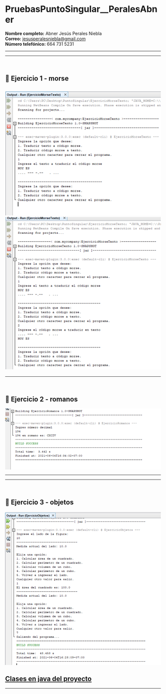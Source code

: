 # PruebasPuntoSingular__PeralesAbner
**Nombre completo:** Abner Jesús Perales Niebla <br>
**Correo:** jesusperalesniebla@gmail.com  <br>
**Número telefónico:** 664 731 5231

---
---
<br>

## :file_folder: Ejercicio 1  - morse
![Ejecución de proyecto Morse](ImgEjecucion/Texto_Morse.png)
![Ejecución de proyecto Morse](ImgEjecucion/Morse_Texto.png)
---
---
<br>

## :file_folder: Ejercicio 2 - romanos

![Ejecución de proyecto Romanos](ImgEjecucion/Romanos.png)

---
---
<br>

## :file_folder: Ejercicio 3 - objetos

![Ejecución de proyecto Objetos](ImgEjecucion/Objetos.png)

[Clases en java del proyecto](https://github.com/Abner-Perales)
---
---
<br>

